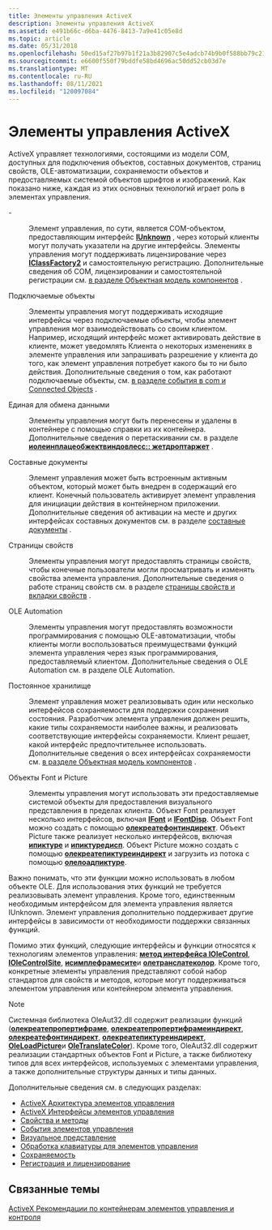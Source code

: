 ```yaml
---
title: Элементы управления ActiveX
description: Элементы управления ActiveX
ms.assetid: e491b66c-d6ba-4476-8413-7a9e41c05e8d
ms.topic: article
ms.date: 05/31/2018
ms.openlocfilehash: 50ed15af27b97b1f21a3b82907c5e4adcb74b9b0f588bb79c21c4b968da61822
ms.sourcegitcommit: e6600f550f79bddfe58bd4696ac50dd52cb03d7e
ms.translationtype: MT
ms.contentlocale: ru-RU
ms.lasthandoff: 08/11/2021
ms.locfileid: "120097084"
---
```

# <a name="activex-controls"></a>Элементы управления ActiveX

ActiveX управляет технологиями, состоящими из модели COM, доступных для подключения объектов, составных документов, страниц свойств, OLE-автоматизации, сохраняемости объектов и предоставляемых системой объектов шрифтов и изображений. Как показано ниже, каждая из этих основных технологий играет роль в элементах управления.

<dl> <dt>

<span id="COM"></span><span id="com"></span>-
</dt> <dd>

Элемент управления, по сути, является COM-объектом, предоставляющим интерфейс [**IUnknown**](/windows/desktop/api/Unknwn/nn-unknwn-iunknown) , через который клиенты могут получать указатели на другие интерфейсы. Элементы управления могут поддерживать лицензирование через [**IClassFactory2**](/windows/desktop/api/OCIdl/nn-ocidl-iclassfactory2) и самостоятельную регистрацию. Дополнительные сведения об COM, лицензировании и самостоятельной регистрации см. [в разделе Объектная модель компонентов](the-component-object-model.md) .

</dd> <dt>

<span id="Connectable_objects"></span><span id="connectable_objects"></span><span id="CONNECTABLE_OBJECTS"></span>Подключаемые объекты
</dt> <dd>

Элементы управления могут поддерживать исходящие интерфейсы через подключаемые объекты, чтобы элемент управления мог взаимодействовать со своим клиентом. Например, исходящий интерфейс может активировать действие в клиенте, может уведомлять Клиента о некоторых изменениях в элементе управления или запрашивать разрешение у клиента до того, как элемент управления потребует какого бы то ни было действия. Дополнительные сведения о том, как работают подключаемые объекты, см. [в разделе события в com и Connected Objects](events-in-com-and-connectable-objects.md) .

</dd> <dt>

<span id="Uniform_data_transfer"></span><span id="uniform_data_transfer"></span><span id="UNIFORM_DATA_TRANSFER"></span>Единая для обмена данными
</dt> <dd>

Элементы управления могут быть перенесены и удалены в контейнере с помощью справки из их контейнера. Дополнительные сведения о перетаскивании см. в разделе [**иолеинплацеобжектвиндовлесс:: жетдроптаржет**](/windows/desktop/api/OCIdl/nf-ocidl-ioleinplaceobjectwindowless-getdroptarget) .

</dd> <dt>

<span id="Compound_documents"></span><span id="compound_documents"></span><span id="COMPOUND_DOCUMENTS"></span>Составные документы
</dt> <dd>

Элемент управления может быть встроенным активным объектом, который может быть внедрен в содержащий его клиент. Конечный пользователь активирует элемент управления для инициации действия в контейнерном приложении. Дополнительные сведения об активации на месте и других интерфейсах составных документов см. в разделе [составные документы](compound-documents.md) .

</dd> <dt>

<span id="Property_pages"></span><span id="property_pages"></span><span id="PROPERTY_PAGES"></span>Страницы свойств
</dt> <dd>

Элементы управления могут предоставлять страницы свойств, чтобы конечные пользователи могли просматривать и изменять свойства элемента управления. Дополнительные сведения о работе страниц свойств см. в разделе [страницы свойств и вкладки свойств](property-pages-and-property-sheets.md) .

</dd> <dt>

<span id="OLE_automation"></span><span id="ole_automation"></span><span id="OLE_AUTOMATION"></span>OLE Automation
</dt> <dd>

Элементы управления могут предоставлять возможности программирования с помощью OLE-автоматизации, чтобы клиенты могли воспользоваться преимуществами функций элемента управления через язык программирования, предоставляемый клиентом. Дополнительные сведения о OLE Automation см. в разделе OLE Automation.

</dd> <dt>

<span id="Persistent_storage"></span><span id="persistent_storage"></span><span id="PERSISTENT_STORAGE"></span>Постоянное хранилище
</dt> <dd>

Элемент управления может реализовывать один или несколько интерфейсов сохраняемости для поддержки сохранения состояния. Разработчик элемента управления должен решить, какие типы сохраняемости наиболее важны, и реализовать соответствующие интерфейсы сохраняемости. Клиент решает, какой интерфейс предпочтительнее использовать. Дополнительные сведения о всех интерфейсах сохраняемости см. [в разделе Объектная модель компонентов](the-component-object-model.md) .

</dd> <dt>

<span id="Font_and_picture_objects"></span><span id="font_and_picture_objects"></span><span id="FONT_AND_PICTURE_OBJECTS"></span>Объекты Font и Picture
</dt> <dd>

Элементы управления могут использовать эти предоставляемые системой объекты для предоставления визуального представления в пределах клиента. Объект Font реализует несколько интерфейсов, включая [**IFont**](/windows/desktop/api/OCIdl/nn-ocidl-ifont) и [**IFontDisp**](/windows/win32/api/ocidl/nn-ocidl-ifontdisp). Объект Font можно создать с помощью [**олекреатефонтиндирект**](/windows/desktop/api/OleCtl/nf-olectl-olecreatefontindirect). Объект Picture также реализует несколько интерфейсов, включая [**ипиктуре**](/windows/desktop/api/OCIdl/nn-ocidl-ipicture) и [**ипиктуредисп**](/windows/win32/api/ocidl/nn-ocidl-ipicturedisp). Объект Picture можно создать с помощью [**олекреатепиктуреиндирект**](/windows/desktop/api/OleCtl/nf-olectl-olecreatepictureindirect) и загрузить из потока с помощью [**олелоадпиктуре**](/windows/desktop/api/OleCtl/nf-olectl-oleloadpicture).

</dd> </dl>

Важно понимать, что эти функции можно использовать в любом объекте OLE. Для использования этих функций не требуется реализовывать элемент управления. Кроме того, единственным необходимым интерфейсом для элемента управления является IUnknown. Элемент управления дополнительно поддерживает другие интерфейсы в зависимости от необходимости поддержки связанных функций.

Помимо этих функций, следующие интерфейсы и функции относятся к технологиям элементов управления: [**метод интерфейса IOleControl**](/windows/desktop/api/OCIdl/nn-ocidl-iolecontrol), [**IOleControlSite**](/windows/desktop/api/OCIdl/nn-ocidl-iolecontrolsite), [**исимплефрамесите**](/windows/desktop/api/OCIdl/nn-ocidl-isimpleframesite)и [**олетранслатеколор**](/windows/desktop/api/OleCtl/nf-olectl-oletranslatecolor). Кроме того, конкретные элементы управления представляют собой набор стандартов для свойств и методов, которые могут поддерживаться элементом управления или контейнером элемента управления.

> [!Note]  
> Системная библиотека OleAut32.dll содержит реализации функций ([**олекреатепропертифраме**](/windows/desktop/api/OleCtl/nf-olectl-olecreatepropertyframe), [**олекреатепропертифрамеиндирект**](/windows/desktop/api/OleCtl/nf-olectl-olecreatepropertyframeindirect), [**олекреатефонтиндирект**](/windows/desktop/api/OleCtl/nf-olectl-olecreatefontindirect), [**олекреатепиктуреиндирект**](/windows/desktop/api/OleCtl/nf-olectl-olecreatepictureindirect), [**OleLoadPicture**](/windows/desktop/api/OleCtl/nf-olectl-oleloadpicture)и [**OleTranslateColor**](/windows/desktop/api/OleCtl/nf-olectl-oletranslatecolor)). Кроме того, OleAut32.dll содержит реализации стандартных объектов Font и Picture, а также библиотеку типов для всех интерфейсов, используемых с элементами управления, а также дополнительные структуры данных и типы данных.

 

Дополнительные сведения см. в следующих разделах:

-   [ActiveX Архитектура элементов управления](activex-controls-architecture.md)
-   [ActiveX Интерфейсы элементов управления](activex-controls-interfaces.md)
-   [Свойства и методы](properties-and-methods.md)
-   [События элементов управления](control-events.md)
-   [Визуальное представление](visual-representation.md)
-   [Обработка клавиатуры для элементов управления](keyboard-handling-for-controls.md)
-   [Сохраняемость](persistence.md)
-   [Регистрация и лицензирование](registration-and-licensing.md)

## <a name="related-topics"></a>Связанные темы

<dl> <dt>

[ActiveX Рекомендации по контейнерам элементов управления и контроля](activex-control-and-control-container-guidelines.md)
</dt> </dl>

 

 